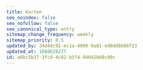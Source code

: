 ```yaml
---
title: Karten
seo_noindex: false
seo_nofollow: false
seo_canonical_type: entry
sitemap_change_frequency: weekly
sitemap_priority: 0.5
updated_by: 34d4dc92-ec1a-4900-9a81-ed8dd8606f23
updated_at: 1608628227
id: a6bc5b37-3fcd-4c82-b5f4-94042b68c80c
---
```

